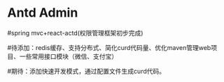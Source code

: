 # Antd Admin


#spring mvc+react-actd(权限管理框架初步完成)

#待添加：redis缓存、支持分布式、简化curd代码量、优化maven管理web项目、一些常用接口模块（微信、支付宝）

#期待：添加快速开发模式，通过配置文件生成curd代码。
